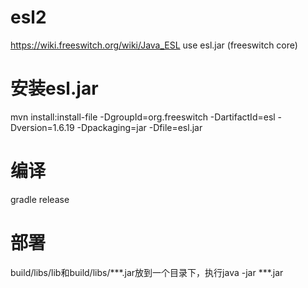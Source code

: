 # esl2
https://wiki.freeswitch.org/wiki/Java_ESL
use esl.jar (freeswitch core)

# 安装esl.jar
mvn install:install-file -DgroupId=org.freeswitch -DartifactId=esl -Dversion=1.6.19 -Dpackaging=jar -Dfile=esl.jar

# 编译
gradle release

# 部署
build/libs/lib和build/libs/***.jar放到一个目录下，执行java -jar ***.jar
